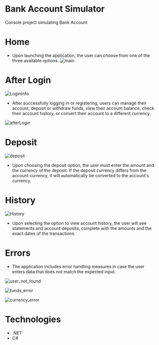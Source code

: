 # Bank Account Simulator 
Console project simulating Bank Account

# Home
- Upon launching the application, the user can choose from one of the three available options.
![main](https://github.com/BugLurker404/BankAccountSimulator/assets/92109490/02f8a758-d28b-41d7-8119-14f6e50bccb8)


# After Login
![LoginInfo](https://github.com/BugLurker404/BankAccountSimulator/assets/92109490/dc9cecd4-d475-49d9-a5af-6fc69bda06cb)

- After successfully logging in or registering, users can manage their account, deposit or withdraw funds, view their account balance, check their account history, or convert their account to a different currency.

![afterLogin](https://github.com/BugLurker404/BankAccountSimulator/assets/92109490/5c0e32ca-1cbf-42ff-ab1b-c1f38a550246)

# Deposit
![deposit](https://github.com/BugLurker404/BankAccountSimulator/assets/92109490/411dd1d7-15b1-42be-97ba-56cad84e6c32)
- Upon choosing the deposit option, the user must enter the amount and the currency of the deposit. If the deposit currency differs from the account currency, it will automatically be converted to the account's currency.
# History
![History](https://github.com/BugLurker404/BankAccountSimulator/assets/92109490/445ed5d1-f621-40be-b40e-d81f41c1dbbc)
- Upon selecting the option to view account history, the user will see statements and account deposits, complete with the amounts and the exact dates of the transactions.

# Errors
-  The application includes error handling measures in case the user enters data that does not match the expected input.
  
![user_not_found](https://github.com/BugLurker404/BankAccountSimulator/assets/92109490/0fd54bb4-5f5e-4629-88e5-a57c1ffc8889) 

![funds_error](https://github.com/BugLurker404/BankAccountSimulator/assets/92109490/5aad8596-e3b5-427f-b812-b154b7f60a46)

![currency_error](https://github.com/BugLurker404/BankAccountSimulator/assets/92109490/91869b30-71bb-4267-a809-5ecbc02ae6d2)

# Technologies
- .NET 
- C# 
